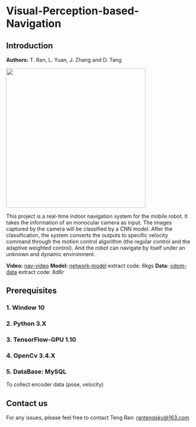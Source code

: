 # Visual-Perception-based-Navigation
## Introduction
**Authors:** T. Ran, L. Yuan, J. Zhang and D. Tang

<img src="https://github.com/rantengsky/Visual-Perception-based-Navigation/blob/master/pictures/fig1.png" width="375">

This project is a real-time indoor navigation system for the mobile robot. It takes the information of an monocular camera as input. The images captured by the camera will be classified by a CNN model. After the classification, the system converts the outputs to specific velocity command through the motion control algorithm (the regular control and the adaptive weighted control). And the robot can navigate by itself under an unknown and dynamic environment.

**Video:** [nav-video](http://i.youku.com/i/UNjgyMjQ5NzM0NA==)
**Model:** [network-model](https://pan.baidu.com/s/1AvrePbG8SOTmA-vhfefkew)   extract code: 6kgs
**Data:** [odom-data](https://pan.baidu.com/s/1Heun0oYAMllRR-Ewj8MScA)   extract code: 8d6r

## Prerequisites

### 1. Window 10

### 2. Python 3.X

### 3. TensorFlow-GPU 1.10

### 4. OpenCv 3.4.X

### 5. DataBase: MySQL

To collect encoder data (pose, velocity)

## Contact us

For any issues, please feel free to contact Teng Ran: rantengsky@163.com
